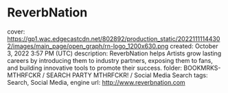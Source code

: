 # ReverbNation

cover: https://gp1.wac.edgecastcdn.net/802892/production_static/20221111144302/images/main_page/open_graph/rn-logo_1200x630.png
created: October 3, 2022 3:57 PM (UTC)
description: ReverbNation helps Artists grow lasting careers by introducing them to industry partners, exposing them to fans, and building innovative tools to promote their success.
folder: BOOKMRKS-MTHRFCKR / SEARCH PARTY MTHRFCKR! / Social Media Search
tags: Search, Social Media, engine
url: http://www.reverbnation.com